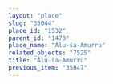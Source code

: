 ```yaml
---
layout: "place"
slug: "35044"
place_id: "1532"
parent_id: "1470"
place_name: "Ālu-ša-Amurru"
related_objects: "7525"
title: "Ālu-ša-Amurru"
previous_item: "35047"
---
```

